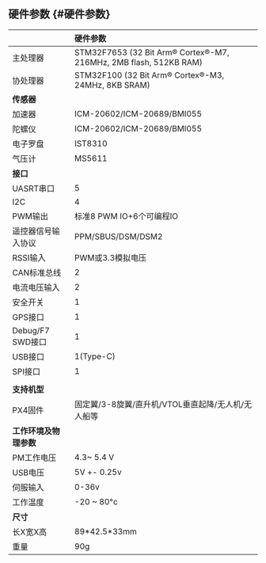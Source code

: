 ## 硬件参数 {#硬件参数}

|  | **硬件参数** |
| :--- | :--- |
| 主处理器 | STM32F7653  \(32 Bit Arm® Cortex®-M7, 216MHz, 2MB flash, 512KB RAM\) |
| 协处理器 | STM32F100 \(32 Bit Arm® Cortex®-M3, 24MHz, 8KB SRAM\) |
| **传感器** |  |
| 加速器 | ICM-20602/ICM-20689/BMI055 |
| 陀螺仪 | ICM-20602/ICM-20689/BMI055 |
| 电子罗盘 | IST8310 |
| 气压计 | MS5611 |
| **接口** |  |
| UASRT串口 | 5 |
| I2C | 4 |
| PWM输出 | 标准8 PWM IO+6个可编程IO |
| 遥控器信号输入协议 | PPM/SBUS/DSM/DSM2 |
| RSSI输入 | PWM或3.3模拟电压 |
| CAN标准总线 | 2 |
| 电流电压输入 | 2 |
| 安全开关 | 1 |
| GPS接口 | 1 |
| Debug/F7 SWD接口 | 1 |
| USB接口 | 1\(Type-C\) |
| SPI接口 | 1 |
|  |  |
| **支持机型** |  |
| PX4固件 | 固定翼/3-8旋翼/直升机/VTOL垂直起降/无人机/无人船等 |
| **工作环境及物理参数** |  |
| PM工作电压 | 4.3~ 5.4 V |
| USB电压 | 5V +- 0.25v |
| 伺服输入 | 0-36v |
| 工作温度 | -20 ~ 80°c |
| **尺寸** |  |
| 长X宽X高 | 89\*42.5\*33mm |
| 重量 | 90g |



